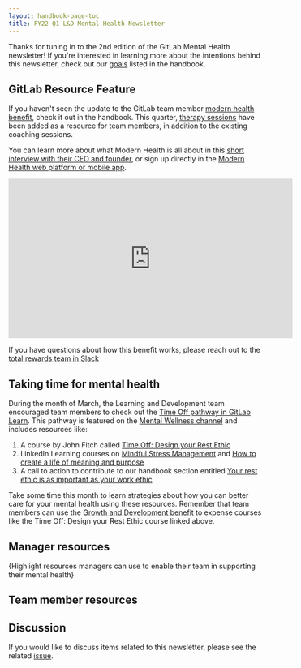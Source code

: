 ```yaml
---
layout: handbook-page-toc
title: FY22-Q1 L&D Mental Health Newsletter
---
```


Thanks for tuning in to the 2nd edition of the GitLab Mental Health newsletter! If you're interested in learning more about the intentions behind this newsletter, check out our [goals](/handbook/people-group/learning-and-development/newsletter/mental-health-newsletter/#long-term-goals) listed in the handbook.

## GitLab Resource Feature

If you haven't seen the update to the GitLab team member [modern health benefit](/handbook/total-rewards/benefits/modern-health/), check it out in the handbook. This quarter, [therapy sessions](/handbook/total-rewards/benefits/modern-health/#care) have been added as a resource for team members, in addition to the existing coaching sessions. 

You can learn more about what Modern Health is all about in this [short interview with their CEO and founder](https://youtu.be/-oUb3RcQB3M), or sign up directly in the [Modern Health web platform or mobile app](https://www.joinmodernhealth.com/).

<iframe width="560" height="315" src="https://www.youtube.com/embed/-oUb3RcQB3M" title="YouTube video player" frameborder="0" allow="accelerometer; autoplay; clipboard-write; encrypted-media; gyroscope; picture-in-picture" allowfullscreen></iframe>

If you have questions about how this benefit works, please reach out to the [total rewards team in Slack](https://app.slack.com/client/T02592416/CTVK60M32)


## Taking time for mental health

During the month of March, the Learning and Development team encouraged team members to check out the [Time Off pathway in GitLab Learn](https://gitlab.edcast.com/pathways/time-off-is-productive-develop-your-rest-ethic). This pathway is featured on the [Mental Wellness channel](https://gitlab.edcast.com/channel/mental-wellness) and includes resources like:

1. A course by John Fitch called [Time Off: Design your Rest Ethic](https://gitlab.edcast.com/pathways/time-off-is-productive-develop-your-rest-ethic/cards/1286463)
1. LinkedIn Learning courses on [Mindful Stress Management](https://gitlab.edcast.com/pathways/time-off-is-productive-develop-your-rest-ethic/cards/1257710) and [How to create a life of meaning and purpose](https://gitlab.edcast.com/pathways/time-off-is-productive-develop-your-rest-ethic/cards/1257713)
1. A call to action to contribute to our handbook section entitled [Your rest ethic is as important as your work ethic](/company/culture/all-remote/mental-health/#your-rest-ethic-is-as-important-as-your-work-ethic)

Take some time this month to learn strategies about how you can better care for your mental health using these resources. Remember that team members can use the [Growth and Development benefit](/handbook/total-rewards/benefits/general-and-entity-benefits/#growth-and-development-benefit) to expense courses like the Time Off: Design your Rest Ethic course linked above.


## Manager resources

{Highlight resources managers can use to enable their team in supporting their mental health}

## Team member resources

## Discussion 

If you would like to discuss items related to this newsletter, please see the related [issue](https://gitlab.com/gitlab-com/people-group/learning-development/mental-health/-/issues/2). 

